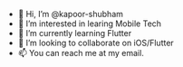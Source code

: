- 👋 Hi, I’m @kapoor-shubham
- 👀 I’m interested in learing Mobile Tech
- 🌱 I’m currently learning Flutter
- 💞️ I’m looking to collaborate on iOS/Flutter
- 📫 You can reach me at my email.

<!---
kapoor-shubham/kapoor-shubham is a ✨ special ✨ repository because its `README.md` (this file) appears on your GitHub profile.
You can click the Preview link to take a look at your changes.
--->

